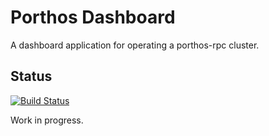 # Porthos Dashboard

A dashboard application for operating a porthos-rpc cluster.

## Status

[![Build Status](https://travis-ci.org/porthos-rpc/porthos-dashboard.svg?branch=master)](https://travis-ci.org/porthos-rpc/porthos-dashboard)

Work in progress.
